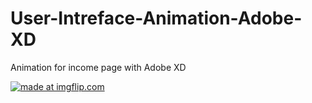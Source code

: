 # User-Intreface-Animation-Adobe-XD
Animation for income page with Adobe XD

<a href="https://imgflip.com/gif/37zob9"><img src="https://i.imgflip.com/37zob9.gif" title="made at imgflip.com"/></a>
